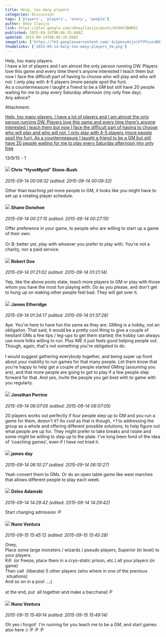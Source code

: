 ```yaml
---
title: Help, too many players
categories: Discussion
tags: ['players', 'players', 'every', 'people']
author: Oney Clavijo
link: https://plus.google.com/+OneyClavijo/posts/6Y4HY3BWR63
published: 2015-09-14T00:06:35.698Z
updated: 2015-09-14T00:06:35.698Z
imagelink: ['https://lh3.googleusercontent.com/-1x1pesu4cjo/VfYPivzxB0I/AAAAAAAARVU/T2zAuBRXSow/w278-h181/15%2B-%2B1']
thumblinks: ['2015-09-14-help-too-many-players_tb.png']
---
```


Help, too many players. <br />I have a lot of players and I am almost the only person running DW. Players love this game and every time there&#39;s anyone interested I teach them but now I face the difficult part of having to choose who will play and who will not. I only play with 4-5 players (more people spoil the fun).<br />As a countermeasure I taught a friend to be a GM but still have 20 people waiting for me to play every Saturday afternoon (my only free day). <br />Any advice? 


Attachment:

<a href='https://plus.google.com/photos/110983326464970369421/albums/6194155426553533137/6194155427118253890?sqi=100084733231320276299&sqsi=495ab0e7-7352-40c7-9718-677d19c9273e'>Help, too many players.
I have a lot of players and I am almost the only person running DW. Players love this game and every time there's anyone interested I teach them but now I face the difficult part of having to choose who will play and who will not. I only play with 4-5 players (more people spoil the fun).
As a countermeasure I taught a friend to be a GM but still have 20 people waiting for me to play every Saturday afternoon (my only free</a>


13/9/15 - 1
<div id='comment z12qgzqwcxznsn31122njx1iaxebhtpre04'>
  <h4><img src='{{site.baseurl}}//images/avatars/108053817066303198241_photo.jpg'> Chris “HyveMynd” Stone-Bush</h4>
      <p><cite>2015-09-14 00:09:32 (edited: 2015-09-14 00:09:32)</cite></p>
        <p>Other than teaching yet more people to GM, it looks like you might have to set up a rotating player schedule.</p>
</div>
        

<div id='comment z12qgzqwcxznsn31122njx1iaxebhtpre04'>
  <h4><img src='{{site.baseurl}}//images/avatars/116059925400118805052_photo.jpg'> Shane Donohoe</h4>
      <p><cite>2015-09-14 00:27:15 (edited: 2015-09-14 00:27:15)</cite></p>
        <p>Offer preference in your game, to people who are willing to start up a game of their own.<br /><br />Or B: better yet, play with whoever you prefer to play with. You&#39;re not a charity, nor a paid service.</p>
</div>
        

<div id='comment z12qgzqwcxznsn31122njx1iaxebhtpre04'>
  <h4><img src='{{site.baseurl}}//images/avatars/105487846931822189120_photo.jpg'> Robert Doe</h4>
      <p><cite>2015-09-14 01:21:02 (edited: 2015-09-14 01:21:14)</cite></p>
        <p>Yep, like the above posts state, teach more players to GM or play with those whom you have the most fun playing with. Do as you please, and don&#39;t get to hung up on making other people feel bad. They will get over it.</p>
</div>
        

<div id='comment z12qgzqwcxznsn31122njx1iaxebhtpre04'>
  <h4><img src='{{site.baseurl}}//images/avatars/117175341165637840811_photo.jpg'> James Etheridge</h4>
      <p><cite>2015-09-14 01:34:17 (edited: 2015-09-14 01:37:26)</cite></p>
        <p>Aye. You&#39;re here to have fun the same as they are. GMing is a hobby, not an obligation. That said, it would be a pretty cool thing to give a couple of hesitant GMs a few tips / leg-ups to get them started; the hobby can always use more folks willing to run. Plus IME it just feels good helping people out. Though, again, that&#39;s not something you&#39;re obligated to do.<br /><br />I would suggest gathering everybody together, and being super up front about your inability to run games for that many people. Let them know that you&#39;re happy to help get a couple of people started GMing (assuming you are), and that more people are going to get to play if a few people step forward for that. And yes, invite the people you gel best with to game with you regularly.</p>
</div>
        

<div id='comment z12qgzqwcxznsn31122njx1iaxebhtpre04'>
  <h4><img src='{{site.baseurl}}//images/avatars/104743847564638588444_photo.jpg'> Jonathan Perrine</h4>
      <p><cite>2015-09-14 06:07:05 (edited: 2015-09-14 06:07:05)</cite></p>
        <p>20 players works out perfectly if four people step up to GM and you run a game for them, doesn&#39;t it? As cool as that is though, +1 to addressing the group as a whole and offering different possible solutions, to help figure out what people are up for. They might prefer to take breaks and rotate and some might be willing to step up to the plate. I&#39;ve long been fond of the idea of &#39;coaching games&#39;, even if I have not tried it. </p>
</div>
        

<div id='comment z12qgzqwcxznsn31122njx1iaxebhtpre04'>
  <h4><img src='{{site.baseurl}}//images/avatars/102471828307590489125_photo.jpg'> james day</h4>
      <p><cite>2015-09-14 06:10:27 (edited: 2015-09-14 06:10:27)</cite></p>
        <p>Yeah convert them to GMs. Or do an open table game like west marches that allows different people to play each week.</p>
</div>
        

<div id='comment z12qgzqwcxznsn31122njx1iaxebhtpre04'>
  <h4><img src='{{site.baseurl}}//images/avatars/112189206383181484786_photo.jpg'> Delos Adamski</h4>
      <p><cite>2015-09-14 14:29:42 (edited: 2015-09-14 14:29:42)</cite></p>
        <p>Start charging admission :P</p>
</div>
        

<div id='comment z12qgzqwcxznsn31122njx1iaxebhtpre04'>
  <h4><img src='{{site.baseurl}}//images/avatars/100324320249064816126_photo.jpg'> Nuno Ventura</h4>
      <p><cite>2015-09-15 15:45:12 (edited: 2015-09-15 15:45:28)</cite></p>
        <p>Oney,<br />Place some large monsters / wizards / pseudo players, Superior (in level) to your players.<br />Kill  (or freeze, place them in a cryo-static prison, etc.) all your players (in game)<br />Then call  (liberate) 5 other players (who where in one of the previous  situations)<br />And so on in a pool ...;)<br /><br />at the end, put  all together and make a bacchanal: P</p>
</div>
        

<div id='comment z12qgzqwcxznsn31122njx1iaxebhtpre04'>
  <h4><img src='{{site.baseurl}}//images/avatars/100324320249064816126_photo.jpg'> Nuno Ventura</h4>
      <p><cite>2015-09-15 15:49:14 (edited: 2015-09-15 15:49:14)</cite></p>
        <p>Oh yes i forgot!  I&#39;m running for you teach me to be a GM, and start games also here :) :P :P :P</p>
</div>
        